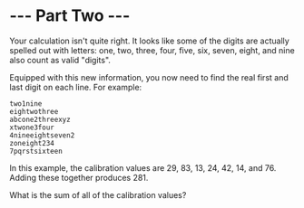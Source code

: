 # --- Part Two ---
Your calculation isn't quite right. It looks like some of the digits 
are actually spelled out with letters: one, two, three, four, five, 
six, seven, eight, and nine also count as valid "digits".

Equipped with this new information, you now need to find the real 
first and last digit on each line. For example:

```
two1nine
eightwothree
abcone2threexyz
xtwone3four
4nineeightseven2
zoneight234
7pqrstsixteen
```

In this example, the calibration values are 29, 83, 13, 24, 42, 14, 
and 76. Adding these together produces 281.

What is the sum of all of the calibration values?
